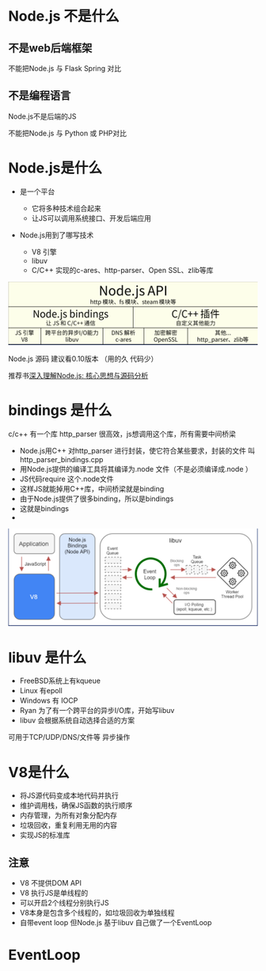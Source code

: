 # Node.js 不是什么

## 不是web后端框架
不能把Node.js 与 Flask Spring 对比

## 不是编程语言
Node.js不是后端的JS

不能把Node.js 与 Python 或 PHP对比

# Node.js是什么
- 是一个平台
  - 它将多种技术组合起来
  - 让JS可以调用系统接口、开发后端应用

- Node.js用到了哪写技术
  - V8 引擎
  - libuv
  - C/C++ 实现的c-ares、http-parser、Open SSL、zlib等库

![](./img/Node.jsAPI.png)

Node.js 源码 建议看0.10版本 （用的久 代码少）

推荐书[深入理解Node.js: 核心思想与源码分析](https://github.com/yjhjstz/deep-into-node)



# bindings 是什么
c/c++ 有一个库 http_parser 很高效，js想调用这个库，所有需要中间桥梁

- Node.js用C++ 对http_parser 进行封装，使它符合某些要求，封装的文件
叫http_parser_bindings.cpp
- 用Node.js提供的编译工具将其编译为.node 文件（不是必须编译成.node ）
- JS代码require 这个.node文件
- 这样JS就能掉用C++库，中间桥梁就是binding
- 由于Node.js提供了很多binding，所以是bindings
- 这就是bindings
- 
![](./img/workflow.png)


# libuv 是什么
- FreeBSD系统上有kqueue
- Linux 有epoll
- Windows 有 IOCP
- Ryan 为了有一个跨平台的异步I/O库，开始写libuv
- libuv 会根据系统自动选择合适的方案

可用于TCP/UDP/DNS/文件等 异步操作


# V8是什么
- 将JS源代码变成本地代码并执行
- 维护调用栈，确保JS函数的执行顺序
- 内存管理，为所有对象分配内存
- 垃圾回收，重复利用无用的内容
- 实现JS的标准库

## 注意

- V8 不提供DOM API
- V8 执行JS是单线程的
- 可以开启2个线程分别执行JS
- V8本身是包含多个线程的，如垃圾回收为单独线程
- 自带event loop 但Node.js 基于libuv 自己做了一个EventLoop


# EventLoop